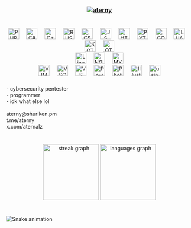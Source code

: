 <h3 align="center"><a href="https://t.me/aterny"><img src="https://ghrmt.vercel.app?font=Major+Mono+Display&size=40&pause=1000&color=812BF7&center=true&vCenter=true&random=false&width=535&lines=ATERNY;t.me%2Faterny;owner+of+NOVAtek" alt="aterny" /></a></h3>

#

<div align="center">
  <img src="https://skillicons.dev/icons?i=php" height="30" alt="PHP"  />
  <img width="12" />
  <img src="https://skillicons.dev/icons?i=cs" height="30" alt="C#"  />
  <img width="12" />
  <img src="https://skillicons.dev/icons?i=cpp" height="30" alt="C++ (a bit)"  />
  <img width="12" />
  <img src="https://skillicons.dev/icons?i=rust" height="30" alt="RUST (a bit)"  />
  <img width="12" />
  <img src="https://skillicons.dev/icons?i=css" height="30" alt="CSS"  />
  <img width="12" />
  <img src="https://skillicons.dev/icons?i=js" height="30" alt="JS"  />
  <img width="12" />
  <img src="https://skillicons.dev/icons?i=html" height="30" alt="HTML"  />
  <img width="12" />
  <img src="https://skillicons.dev/icons?i=py" height="30" alt="PYTHON"  />
  <img width="12" />
  <img src="https://skillicons.dev/icons?i=go" height="30" alt="GOLANG"  />
  <img width="12" />
  <img src="https://skillicons.dev/icons?i=lua" height="30" alt="LUA"  />
  <img width="12" />
  <img src="https://skillicons.dev/icons?i=kotlin" height="30" alt="KOTLIN (a bit)"  />
  <img width="12" />
  <img src="https://skillicons.dev/icons?i=qt" height="30" alt="QT (a bit)"  />
  <br>
  <img src="https://skillicons.dev/icons?i=linux" height="30" alt="Linux (especially Debian and Arch distros)"  />
  <img width="12" />
  <img src="https://skillicons.dev/icons?i=nginx" height="30" alt="NGINX over apache"  />
  <img width="12" />
  <img src="https://skillicons.dev/icons?i=mysql" height="30" alt="MYSQLi (especially MariaDB)"  />
  <br>
  <img src="https://skillicons.dev/icons?i=vim" height="30" alt="VIM"  />
  <img width="12" />
  <img src="https://skillicons.dev/icons?i=vscode" height="30" alt="VSCODE"  />
  <img width="12" />
  <img src="https://skillicons.dev/icons?i=visualstudio" height="30" alt="VS Community (for windows projects)"  />
  <img width="12" />
  <img src="https://skillicons.dev/icons?i=powershell" height="30" alt="Powershell over cmd"  />
  <img width="12" />
  <img src="https://skillicons.dev/icons?i=ps" height="30" alt="Photoshop"  />
  <img width="12" />
  <img src="https://skillicons.dev/icons?i=ai" height="30" alt="Illustrator"  />
  <img width="12" />
  <img src="https://skillicons.dev/icons?i=pr" height="30" alt="using vegas pro instead"  />
</div>

###

<p align="left">- cybersecurity pentester<br>- programmer<br>- idk what else lol<br><br>aterny@shuriken.pm<br>t.me/aterny<br>x.com/aternalz</p>

###

<br clear="both">

<div align="center">
  <img src="https://streak-stats.demolab.com?user=aternyx&locale=en&mode=weekly&theme=prussian&hide_border=true&border_radius=15" height="150" alt="streak graph"  />
  <img src="https://github-readme-stats.vercel.app/api/top-langs?username=aternyx&locale=en&hide_title=false&layout=compact&card_width=320&langs_count=6&theme=prussian&hide_border=true" height="150" alt="languages graph"  />
</div>

###

<br clear="both">

<img src="https://raw.githubusercontent.com/aterny/aterny/output/snake.svg" alt="Snake animation" />

###
